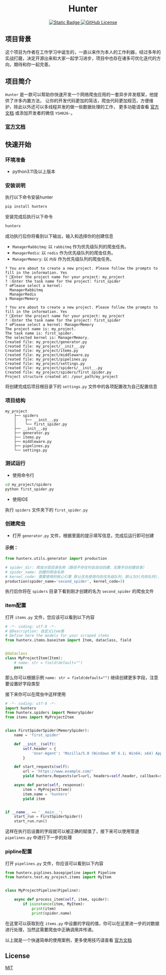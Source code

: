 <h1 align="center">Hunter</h1>
<p align="center">
    <a href="https://www.python.org/">
        <img alt="Static Badge" src="https://img.shields.io/badge/build-%3E%3D3.11-brightgreen?logo=python&logoColor=appveyor&logoSize=violet&label=python&labelColor=abcdef&color=blue&cacheSeconds=3600">
    </a>
    <a href="https://github.com/YSH0313/Hunter/LICENSE">
        <img alt="GitHub License" src="https://img.shields.io/github/license/YSH0313/Hunter?logo=appveyor&logoColor=violet&logoSize=auto&label=license&labelColor=abcdef&color=green&cacheSeconds=3600">
    </a>
</p>

## 项目背景

这个项目为作者在工作学习中诞生的，一直以来作为本人的工作利器，经过多年的实战打磨，决定开源出来和大家一起学习进步，项目中也存在诸多可优化迭代的方向，期待和你一起完善。

## 项目简介

`Hunter` 是一款可以帮助你快速开发一个网络爬虫应用的一套异步并发框架，他提供了许多内置方法，
让你的开发代码更加的简洁，爬虫代码更加规范，方便维护，除此以外还可以多线程并发的做一些数据处理的工作，
更多功能请查看 [官方文档]() 或添加开发者的微信 `YSH026-`。

### [官方文档]()

## 快速开始

### 环境准备

- python3.11及以上版本

### 安装说明

执行以下命令安装hunter

```bash
pip install hunterx
```

安装完成后执行以下命令

```bash
hunterx
```

成功执行后你将看到以下输出，输入和选择你的创建信息

- `ManagerRabbitmq`: 以 `rabbitmq` 作为优先级队列的爬虫任务。
- `ManagerRedis`: 以 `redis` 作为优先级队列的爬虫任务。
- `ManagerMemory`: 以 `内存` 作为优先级队列的爬虫任务。

```text
? You are about to create a new project. Please follow the prompts to fill in the information. Yes
? 📁Enter the project name for your project: my_project
? 💡Enter the task name for the project: first_spider
? ⚙️Please select a kernel: 
  ManagerRabbitmq
  ManagerRedis
❯ ManagerMemory
```

```text
? You are about to create a new project. Please follow the prompts to fill in the information. Yes
? 📁Enter the project name for your project: my_project
? 💡Enter the task name for the project: first_spider
? ⚙️Please select a kernel: ManagerMemory
The project name is: my_project.
The task name is: first_spider.
The selected kernel is: ManagerMemory.
Created file: my_project/generator.py
Created file: my_project/__init__.py
Created file: my_project/items.py
Created file: my_project/middleware.py
Created file: my_project/pipelines.py
Created file: my_project/settings.py
Created file: my_project/spiders/__init__.py
Created file: my_project/spiders/first_spider.py
Project structure created at: /your_path/my_project
```

将创建完成后项目根目录下的 `settings.py` 文件中的各项配置改为自己配置信息

### 项目结构

```text
my_project
    ├── spiders
    │    ├── __init__.py
    │    └── first_spider.py
    ├── __init__.py
    ├── generator.py
    ├── items.py
    ├── middleware.py
    ├── pipelines.py
    └── settings.py
```

### 测试运行

- 使用命令行

```bash
cd my_project/spiders
python first_spider.py
```

- 使用IDE

执行 `spiders` 文件夹下的 `first_spider.py`

### 创建爬虫

- 打开 `generator.py` 文件，根据里面的提示填写信息，完成后运行即可创建

#### 示例：

```python
from hunterx.utils.generator import production

# spider_dir: 爬虫分层目录名称（路径不存在时会自动创建，无需手动创建目录）
# spider_name: 创建的爬虫名称
# kernel_code: 需要使用的核心引擎 默认优先使用内存优先级队列，默认为3(内存队列)，1为rabbitmq队列，2为redis队列
production(spider_name='second_spider', kernel_code=3)
```

执行后你将在 `spiders` 目录下看到刚才创建的名为 `second_spider` 的爬虫文件

### item配置

打开 `items.py` 文件，您应该可以看到以下内容

```python
# -*- coding: utf-8 -*-
# @Description: 自定义item类
# Define here the models for your scraped items
from hunterx.items.baseitem import Item, dataclass, field


@dataclass
class MyProjectItem(Item):
    # name: str = field(default="")
    pass
```

那么你可以根据示例 `name: str = field(default="")` 继续创建更多字段，注意要设置好字段类型

接下来你可以在爬虫中这样使用

```python
# -*- coding: utf-8 -*-
import hunterx
from hunterx.spiders import MemorySpider
from items import MyProjectItem


class FirstSpiderSpider(MemorySpider):
    name = 'first_spider'

    def __init__(self):
        self.header = {
            'User-Agent': 'Mozilla/5.0 (Windows NT 6.1; Win64; x64) AppleWebKit/537.36 (KHTML, like Gecko) Chrome/73.0.3683.86 Safari/537.36'
        }

    def start_requests(self):
        url = 'https://www.example.com/'
        yield hunterx.Requests(url=url, headers=self.header, callback=self.parse, level=1)

    async def parse(self, response):
        item = MyProjectItem()
        item.name = 'hunterx'
        yield item


if __name__ == '__main__':
    start_run = FirstSpiderSpider()
    start_run.run()

```

这样在执行后设置的字段就可以被正确的赋值了，接下来可以使用管道 `pipelines.py` 中进行下一步的处理

### pipline配置

打开 `pipelines.py` 文件，你应该可以看到以下内容

```python
from hunterx.piplines.basepipeline import Pipeline
from hunterx.test.my_project.items import MyItem


class MyProjectPipeline(Pipeline):

    async def process_item(self, item, spider):
        if isinstance(item, MyItem):
            print(item)
            print(spider.name)
```

在这里可以获取到在 `items.py` 中设置的字段的值，你可以在这里进一步的对数据进行处理，当然这需要爬虫中正确调用并传递。

以上就是一个快速简单的使用案例，更多使用技巧请查看 [官方文档]()

## License

[MIT](/LICENSE)
